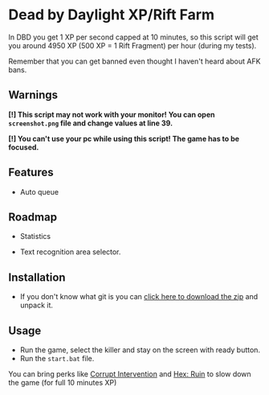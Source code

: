 
# Dead by Daylight XP/Rift Farm

In DBD you get 1 XP per second capped at 10 minutes, so this script will get you around 4950 XP (500 XP = 1 Rift Fragment) per hour (during my tests).

Remember that you can get banned even thought I haven't heard about AFK bans.

## Warnings

**[!] This script may not work with your monitor! You can open `screenshot.png` file and change values at line 39.**

**[!] You can't use your pc while using this script! The game has to be focused.**

## Features

- Auto queue

## Roadmap

- Statistics

- Text recognition area selector.

## Installation

- If you don't know what git is you can [click here to download the zip](https://github.com/Pazdikan/dbd-xp-farm/archive/refs/heads/master.zip) and unpack it.

## Usage
- Run the game, select the killer and stay on the screen with ready button.
- Run the `start.bat` file.

You can bring perks like [Corrupt Intervention](https://deadbydaylight.fandom.com/wiki/Corrupt_Intervention) and [Hex: Ruin](https://deadbydaylight.fandom.com/wiki/Hex:_Ruin) to slow down the game (for full 10 minutes XP)
